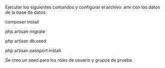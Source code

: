 Ejecutar los siguientes comandos y configurar el archivo .env con los datos de la base de datos:

composer install

php artisan migrate

php artisan db:seed 

php artisan passport:install

Se creo un seed para los roles de usuario y grupos de prueba 